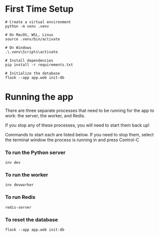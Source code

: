 # First Time Setup

```
# Create a virtual environment
python -m venv .venv

# On MacOS, WSL, Linux
source .venv/bin/activate

# On Windows
.\.venv\Scripts\activate

# Install dependencies
pip install -r requirements.txt

# Initialize the database
flask --app app.web init-db
```

# Running the app

There are three separate processes that need to be running for the app to work: the server, the worker, and Redis.

If you stop any of these processes, you will need to start them back up!

Commands to start each are listed below.  If you need to stop them, select the terminal window the process is running in and press Control-C

### To run the Python server

```
inv dev
```

### To run the worker
```
inv devworker
```

### To run Redis
```
redis-server
```

### To reset the database
```
flask --app app.web init-db
```
